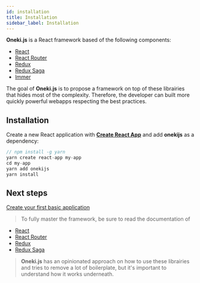 ```yaml
---
id: installation
title: Installation
sidebar_label: Installation
---
```

**Oneki.js** is a React framework based of the following components: 
* [React](https://reactjs.org/)
* [React Router](https://reacttraining.com/react-router/)
* [Redux](https://redux.js.org/)
* [Redux Saga](https://redux-saga.js.org/) 
* [Immer](https://immerjs.github.io/immer/docs/introduction) 

The goal of **Oneki.js** is to propose a framework on top of these librairies that hides most of the complexity.
Therefore, the developer can built more quickly powerful webapps respecting the best practices.

## Installation

Create a new React application with **[Create React App](https://create-react-app.dev/)** and add **onekijs** as a dependency:
```javascript
// npm install -g yarn
yarn create react-app my-app
cd my-app
yarn add onekijs
yarn install
```

## Next steps
[Create your first basic application](basic-app)
> To fully master the framework, be sure to read the documentation of 
* [React](https://reactjs.org/)
* [React Router](https://reacttraining.com/react-router/)
* [Redux](https://redux.js.org/)
* [Redux Saga](https://redux-saga.js.org/) 

> **Oneki.js** has an opinionated approach on how to use these librairies and tries to remove a lot of boilerplate, but it's important to understand how it works underneath.

